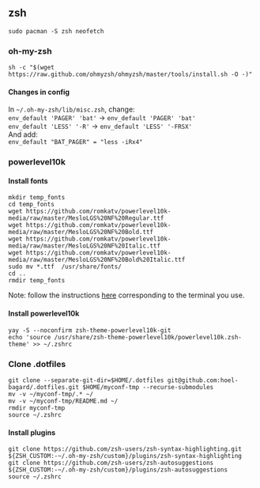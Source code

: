 ## zsh
`sudo pacman -S zsh neofetch`

### oh-my-zsh
`sh -c "$(wget https://raw.github.com/ohmyzsh/ohmyzsh/master/tools/install.sh -O -)"`
#### Changes in config
In `~/.oh-my-zsh/lib/misc.zsh`, change:\
`env_default 'PAGER' 'bat'` -> `env_default 'PAGER' 'bat'`\
`env_default 'LESS' '-R'` ->  `env_default 'LESS' '-FRSX'`\
And add:\
`env_default "BAT_PAGER" = "less -iRx4"`


### powerlevel10k
#### Install fonts
```
mkdir temp_fonts
cd temp_fonts
wget https://github.com/romkatv/powerlevel10k-media/raw/master/MesloLGS%20NF%20Regular.ttf
wget https://github.com/romkatv/powerlevel10k-media/raw/master/MesloLGS%20NF%20Bold.ttf
wget https://github.com/romkatv/powerlevel10k-media/raw/master/MesloLGS%20NF%20Italic.ttf
wget https://github.com/romkatv/powerlevel10k-media/raw/master/MesloLGS%20NF%20Bold%20Italic.ttf
sudo mv *.ttf  /usr/share/fonts/
cd ..
rmdir temp_fonts
```
Note: follow the instructions [here](https://github.com/romkatv/powerlevel10k#manual-font-installation) corresponding to the terminal you use.

#### Install powerlevel10k
```
yay -S --noconfirm zsh-theme-powerlevel10k-git
echo 'source /usr/share/zsh-theme-powerlevel10k/powerlevel10k.zsh-theme' >> ~/.zshrc
```

### Clone .dotfiles
```
git clone --separate-git-dir=$HOME/.dotfiles git@github.com:hoel-bagard/.dotfiles.git $HOME/myconf-tmp --recurse-submodules
mv -v ~/myconf-tmp/.* ~/
mv -v ~/myconf-tmp/README.md ~/
rmdir myconf-tmp
source ~/.zshrc
```
#### Install plugins
```
git clone https://github.com/zsh-users/zsh-syntax-highlighting.git ${ZSH_CUSTOM:-~/.oh-my-zsh/custom}/plugins/zsh-syntax-highlighting
git clone https://github.com/zsh-users/zsh-autosuggestions ${ZSH_CUSTOM:-~/.oh-my-zsh/custom}/plugins/zsh-autosuggestions
source ~/.zshrc
```
